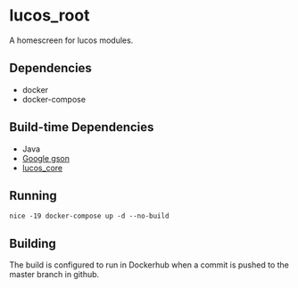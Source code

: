# lucos_root

A homescreen for lucos modules.

## Dependencies
* docker
* docker-compose

## Build-time Dependencies
* Java
* [Google gson](https://code.google.com/p/google-gson/)
* [lucos_core](https://github.com/lucas42/lucos_core)

## Running
`nice -19 docker-compose up -d --no-build`


## Building
The build is configured to run in Dockerhub when a commit is pushed to the master branch in github.